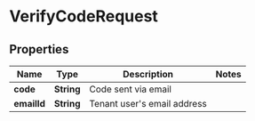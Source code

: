 

# VerifyCodeRequest


## Properties

Name | Type | Description | Notes
------------ | ------------- | ------------- | -------------
**code** | **String** | Code sent via email | 
**emailId** | **String** | Tenant user&#39;s email address | 




